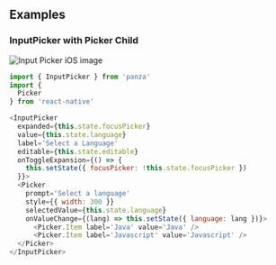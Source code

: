 ## Examples

### InputPicker with Picker Child

![Input Picker iOS image](images/InputPickerIOS.png)

```javascript
import { InputPicker } from 'panza'
import {
  Picker
} from 'react-native'

<InputPicker
  expanded={this.state.focusPicker}
  value={this.state.language}
  label='Select a Language'
  editable={this.state.editable}
  onToggleExpansion={() => {
    this.setState({ focusPicker: !this.state.focusPicker })
  }}>
  <Picker
    prompt='Select a language'
    style={{ width: 300 }}
    selectedValue={this.state.language}
    onValueChange={(lang) => this.setState({ language: lang })}>
      <Picker.Item label='Java' value='Java' />
      <Picker.Item label='Javascript' value='Javascript' />
  </Picker>
</InputPicker>
```
